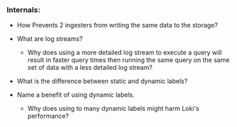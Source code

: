 ### Internals:

- How Prevents 2 ingesters from writing the same data to the storage? 

- What are log streams? 
  - Why does using a more detailed log stream to execute a query will result in faster query times
    then running the same query on the same set of data with a less detailed log stream?

- What is the difference between static and dynamic labels?

- Name a benefit of using dynamic labels.
  - Why does using to many dynamic labels might harm Loki's performance? 
